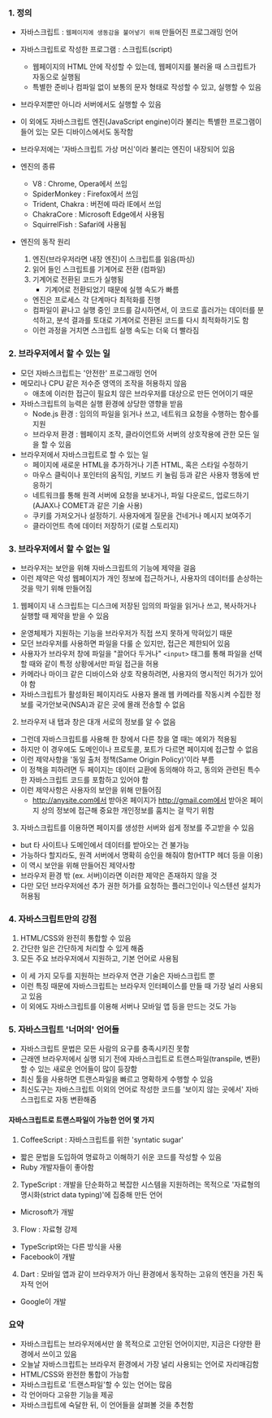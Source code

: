 
### 1. 정의
- 자바스크립트 : `웹페이지에 생동감을 불어넣기 위해` 만들어진 프로그래밍 언어
- 자바스크립트로 작성한 프로그램 : 스크립트(script)
    - 웹페이지의 HTML 안에 작성할 수 있는데, 웹페이지를 불러올 때 스크립트가 자동으로 실행됨
    - 특별한 준비나 컴파일 없이 보통의 문자 형태로 작성할 수 있고, 실행할 수 있음
- 브라우저뿐만 아니라 서버에서도 실행할 수 있음
- 이 외에도 자바스크립트 엔진(JavaScript engine)이라 불리는 특별한 프로그램이 들어 있는 모든 디바이스에서도 동작함
- 브라우저에는 '자바스크립트 가상 머신'이라 불리는 엔진이 내장되어 있음
- 엔진의 종류
    - V8 : Chrome, Opera에서 쓰임
    - SpiderMonkey : Firefox에서 쓰임
    - Trident, Chakra : 버전에 따라 IE에서 쓰임
    - ChakraCore : Microsoft Edge에서 사용됨
    - SquirrelFish : Safari에 사용됨

- 엔진의 동작 원리
    1. 엔진(브라우저라면 내장 엔진)이 스크립트를 읽음(파싱)
    2. 읽어 들인 스크립트를 기계어로 전환 (컴파일)
    3. 기계어로 전환된 코드가 실행됨
        - 기계어로 전환되었기 때문에 실행 속도가 빠름
    - 엔진은 프로세스 각 단계마다 최적화를 진행
    - 컴파일이 끝나고 실행 중인 코드를 감시하면서, 이 코드로 흘러가는 데이터를 분석하고, 분석 결과를 토대로 기계어로 전환된 코드를 다시 최적화하기도 함
    - 이런 과정을 거치면 스크립트 실행 속도는 더욱 더 빨라짐

### 2. 브라우저에서 할 수 있는 일
- 모던 자바스크립트는 '안전한' 프로그래밍 언어
- 메모리나 CPU 같은 저수준 영역의 조작을 허용하지 않음
    - 애초에 이러한 접근이 필요치 않은 브라우저를 대상으로 만든 언어이기 때문
- 자바스크립트의 능력은 실행 환경에 상당한 영향을 받음
    - Node.js 환경 : 임의의 파일을 읽거나 쓰고, 네트워크 요청을 수행하는 함수를 지원
    - 브라우저 환경 : 웹페이지 조작, 클라이언트와 서버의 상호작용에 관한 모든 일을 할 수 있음
- 브라우저에서 자바스크립트로 할 수 있는 일
    - 페이지에 새로운 HTML을 추가하거나 기존 HTML, 혹은 스타일 수정하기
    - 마우스 클릭이나 포인터의 움직임, 키보드 키 눌림 등과 같은 사용자 행동에 반응하기
    - 네트워크를 통해 원격 서버에 요청을 보내거나, 파일 다운로드, 업로드하기(AJAX나 COMET과 같은 기술 사용)
    - 쿠키를 가져오거나 설정하기. 사용자에게 질문을 건네거나 메시지 보여주기
    - 클라이언트 측에 데이터 저장하기 (로컬 스토리지)

### 3. 브라우저에서 할 수 없는 일
- 브라우저는 보안을 위해 자바스크립트의 기능에 제약을 걸음
- 이런 제약은 악성 웹페이지가 개인 정보에 접근하거나, 사용자의 데이터를 손상하는 것을 막기 위해 만들어짐

1. 웹페이지 내 스크립트는 디스크에 저장된 임의의 파일을 읽거나 쓰고, 복사하거나 실행할 때 제약을 받을 수 있음
- 운영체제가 지원하는 기능을 브라우저가 직접 쓰지 못하게 막혀있기 때문
- 모던 브라우저를 사용하면 파일을 다룰 순 있지만, 접근은 제한되어 있음
- 사용자가 브라우저 창에 파일을 "끌어다 두거나" `<input>` 태그를 통해 파일을 선택할 때와 같이 특정 상황에서만 파일 접근을 허용
- 카메라나 마이크 같은 디바이스와 상호 작용하려면, 사용자의 명시적인 허가가 있어야 함
- 자바스크립트가 활성화된 페이지라도 사용자 몰래 웹 카메라를 작동시켜 수집한 정보를 국가안보국(NSA)과 같은 곳에 몰래 전송할 수 없음

2. 브라우저 내 탭과 창은 대개 서로의 정보를 알 수 없음
- 그런데 자바스크립트를 사용해 한 창에서 다른 창을 열 때는 예외가 적용됨
- 하지만 이 경우에도 도메인이나 프로토콜, 포트가 다르면 페이지에 접근할 수 없음
- 이런 제약사항을 '동일 출처 정책(Same Origin Policy)'이라 부름
- 이 정책을 피하려면 두 페이지는 데이터 교환에 동의해야 하고, 동의와 관련된 특수한 자바스크립트 코드를 포함하고 있어야 함
- 이런 제약사항은 사용자의 보안을 위해 만들어짐
    - http://anysite.com에서 받아온 페이지가 http://gmail.com에서 받아온 페이지 상의 정보에 접근해 중요한 개인정보를 훔치는 걸 막기 위함

3. 자바스크립트를 이용하면 페이지를 생성한 서버와 쉽게 정보를 주고받을 수 있음
- but 타 사이트나 도메인에서 데이터를 받아오는 건 불가능
- 가능하다 할지라도, 원격 서버에서 명확히 승인을 해줘야 함(HTTP 헤더 등을 이용)
- 이 역시 보안을 위해 만들어진 제약사항
- 브라우저 환경 밖 (ex. 서버)이라면 이러한 제약은 존재하지 않을 것
- 다만 모던 브라우저에선 추가 권한 허가를 요청하는 플러그인이나 익스텐션 설치가 허용됨

### 4. 자바스크립트만의 강점
1. HTML/CSS와 완전히 통합할 수 있음
2. 간단한 일은 간단하게 처리할 수 있게 해줌
3. 모든 주요 브라우저에서 지원하고, 기본 언어로 사용됨

- 이 세 가지 모두를 지원하는 브라우저 연관 기술은 자바스크립트 뿐
- 이런 특징 때문에 자바스크립트는 브라우저 인터페이스를 만들 때 가장 널리 사용되고 있음
- 이 외에도 자바스크립트를 이용해 서버나 모바일 앱 등을 만드는 것도 가능

### 5. 자바스크립트 '너머의' 언어들
- 자바스크립트 문법은 모든 사람의 요구를 충족시키진 못함
- 근래엔 브라우저에서 실행 되기 전에 자바스크립트로 트랜스파일(transpile, 변환)할 수 있는 새로운 언어들이 많이 등장함
- 최신 툴을 사용하면 트랜스파일을 빠르고 명확하게 수행할 수 있음
- 최신도구는 자바스크립트 이외의 언어로 작성한 코드를 '보이지 않는 곳에서' 자바스크립트로 자동 변환해줌

#### 자바스크립트로 트랜스파일이 가능한 언어 몇 가지
1. CoffeeScript : 자바스크립트를 위한 'syntatic sugar'
- 짧은 문법을 도입하여 명료하고 이해하기 쉬운 코드를 작성할 수 있음
- Ruby 개발자들이 좋아함

2. TypeScript : 개발을 단순화하고 복잡한 시스템을 지원하려는 목적으로 '자료형의 명시화(strict data typing)'에 집중해 만든 언어
- Microsoft가 개발

3. Flow : 자료형 강제
- TypeScript와는 다른 방식을 사용
- Facebook이 개발

4. Dart : 모바일 앱과 같이 브라우저가 아닌 환경에서 동작하는 고유의 엔진을 가진 독자적 언어
- Google이 개발

### 요약
- 자바스크립트는 브라우저에서만 쓸 목적으로 고안된 언어이지만, 지금은 다양한 환경에서 쓰이고 있음
- 오늘날 자바스크립트는 브라우저 환경에서 가장 널리 사용되는 언어로 자리매김함
- HTML/CSS와 완전한 통합이 가능함
- 자바스크립트로 '트랜스파일'할 수 있는 언어는 많음
- 각 언어마다 고유한 기능을 제공
- 자바스크립트에 숙달한 뒤, 이 언어들을 살펴볼 것을 추천함
